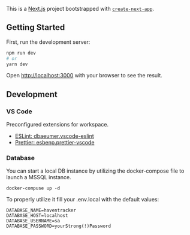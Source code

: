 This is a [Next.js](https://nextjs.org/) project bootstrapped with [`create-next-app`](https://github.com/vercel/next.js/tree/canary/packages/create-next-app).

## Getting Started

First, run the development server:

```bash
npm run dev
# or
yarn dev
```

Open [http://localhost:3000](http://localhost:3000) with your browser to see the result.

## Development

### VS Code

Preconfigured extensions for workspace.

-   [ESLint: dbaeumer.vscode-eslint ](https://marketplace.visualstudio.com/items?itemName=dbaeumer.vscode-eslint)
-   [Prettier: esbenp.prettier-vscode](https://marketplace.visualstudio.com/items?itemName=esbenp.prettier-vscode)

### Database

You can start a local DB instance by utilizing the docker-compose file to launch a MSSQL instance.

`docker-compuse up -d`

To properly utilize it fill your .env.local with the default values:

```
DATABASE_NAME=haventracker
DATABASE_HOST=localhost
DATABASE_USERNAME=sa
DATABASE_PASSWORD=yourStrong(!)Password
```
